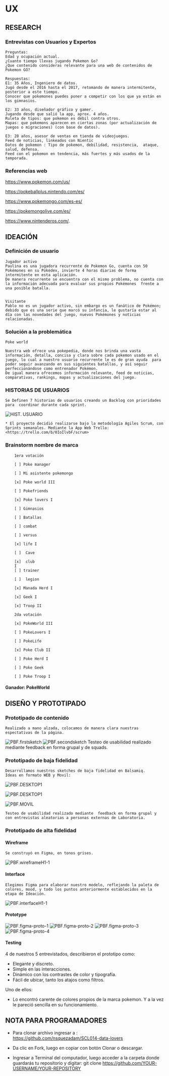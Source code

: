 # UX

## RESEARCH

### Entrevistas con Usuarios y Expertos

    Preguntas: 
    Edad y ocupación actual.
    ¿Cuanto tiempo llevas jugando Pokemon Go? 
    ¿Que contenido consideras relevante para una web de contenidos de Pokemon GO?

    Respuestas:
    E1: 35 Años, Ingeniero de datos.
    Jugó desde el 2016 hasta el 2017, retomando de manera intermitente, posterior a este tiempo.
    Conocer que pokemones puedes poner a competir con los que ya están en los gimnasios.

    E2: 33 años, diseñador gráfico y gamer.
    Jugando desde que salió la app, aprox. 4 años.
    Ruleta de tipos: que pokemon es débil contra otros.
    Mapas: que pokemons aparecen en ciertas zonas (por actualización de juegos o migraciones) (con base de datos).

    E3: 28 años, asesor de ventas en tienda de videojuegos.
    Feed de noticias, linkeados con Nientic
    Datos de pokemon : Tipo de pokemon, debilidad, resistencia,  ataque, salud, defensa.    
    Feed con el pokemon en tendencia, más fuertes y más usados de la temporada.

### Referencias web

<https://www.pokemon.com/us/>

<https://pokeballplus.nintendo.com/es/>

<https://www.pokemongo.com/es-es/>

<https://pokemongolive.com/es/>

<https://www.nintenderos.com/>.

## IDEACIÓN

### Definición de usuario

    Jugador activo
    Paulina es una jugadora recurrente de Pokemon Go, cuenta con 50 Pokémones en su Pokédex, invierte 4 horas diarias de forma intermitente en esta aplicación.
    De manera recurrente se encuentra con el mismo problema, no cuenta con la información adecuada para evaluar sus propios Pokémones  frente a una posible batalla.


    Visitante
    Pablo no es un jugador activo, sin embargo es un fanático de Pokémon; debido que es una serie que marcó su infancia, le gustaría estar al día con las novedades del juego, nuevos Pokémones y noticias relacionadas.

### Solución a la problemática

    Poke world

    Nuestra web ofrece una pokepedia, donde nos brinda una vasta información, detalla, concisa y clara sobre cada pokemon usado en el juego, lo cual a nuestro usuario recurrente le es de gran ayuda  para poder seguir avanzando en sus siguientes batallas, y así seguir perfeccionándose como entrenador Pokémon.
    De igual manera ofrecemos información relevante, feed de noticias, comparativas, rankings, mapas y actualizaciones del juego.

### HISTORIAS DE USUARIOS  

    Se Definen 7 historias de usuarios creando un Backlog con prioridades para  coordinar durante cada sprint.

![HIST. USUARIO ](../src/imagenes/HUS1.png)

    * El proyecto decidió realizarse bajo la metodología Agiles Scrum, con Sprints semanales. Mediante la App Web Trello: <https://trello.com/b/0IoIlvbF/scrum>

### Brainstorm nombre de marca

        1era votación

        [ ] Poke manager

        [ ] Mi asistente pokemongo

        [x] Poke world III

        [ ] Pokefriends

        [x] Poke lovers I

        [ ] Gimnasios

        [ ] Batallas

        [ ] combat

        [ ] versus

        [x] life I

        [ ]  Cave

        [x]  club
        I
        [ ] trainer

        [ ]  legion

        [x] Manada Herd I

        [x] Geek I

        [x] Troop II

        2da votación

        [x] PokeWorld III

        [ ] PokeLovers I

        [ ] PokeLife

        [x] Poke Club II

        [ ] Poke Herd I

        [ ] Poke Geek

        [ ] Poke Troop I

#### Ganador: PokeWorld

## DISEÑO Y PROTOTIPADO

### Prototipado de contenido

    Realizado a mano alzada, colocamos de manera clara nuestras espectativas de la página.
![PBF.firstsketch ](./src/imagenes/firstsketch.jpeg)
![PBF.secondsketch ](./src/imagenes/secondsketch.jpeg)
    Testeo de usabilidad realizado mediante feedback en forma grupal y de squads.

### Prototipado de baja fidelidad

    Desarrollamos nuestros sketches de baja fidelidad en Balsamiq.
    Ideas en formato WEB y Movil:

![PBF.DESKTOP1 ](./src/imagenes/PBF-DESKTOP1.png)

![PBF.DESKTOP1 ](./src/imagenes/PBF-DESKTOP2.png)

![PBF.MOVIL ](./src/imagenes/PBF-MOVIL.png)

    Testeo de usabilidad realizado mediante  feedback en forma grupal y con entrevistas aleatorias a personas externas de Laboratoria.

### Prototipado de alta fidelidad

#### Wireframe

    Se construyó en Figma, en tonos grises.
![PBF.wireframeH1-1](./src/imagenes/wireframeH1-1.png)

#### Interface

    Elegimos Figma para elaborar nuestro modelo, reflejando la paleta de colores, mood, y todo los puntos anteriormente establecidos en la etapa de Ideación.
![PBF.interfaceH1-1](./src/imagenes/interfaceH1-1.png)

#### Prototype

![PBF.figma-proto-1](./src/imagenes/figma-proto-1.png)
![PBF.figma-proto-2](./src/imagenes/figma-proto-2.png)
![PBF.figma-proto-3](./src/imagenes/figma-proto-3.png)
![PBF.figma-proto-4](./src/imagenes/figma-proto-4.png)

#### Testing

4 de nuestros 5 entrevistados, describieron el prototipo como:

- Elegante y discreto.
- Simple en las interacciones.
- Dinámico con los contrastes de color y tipografía.
- Fácil de ubicar, tanto los atajos como filtros.

Uno de ellos:

- Lo encontró carente de colores propios de la marca pokemon. Y a la vez le pareció sencilla en su funcionamiento.

## NOTA PARA PROGRAMADORES

- Para clonar archivo ingresar a : <https://github.com/nsquezadam/SCL014-data-lovers>

- Da clic en Fork, luego en copiar con botón Clonar o descargar.

- Ingresar a Terminal del computador, luego acceder a la carpeta donde guardarás tu repositorio y digitar: git clone
<https://github.com/YOUR-USERNAME/YOUR-REPOSITORY>
